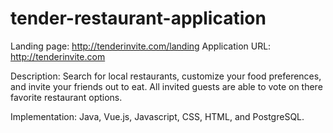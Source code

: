 # tender-restaurant-application

Landing page: http://tenderinvite.com/landing
Application URL: http://tenderinvite.com

Description: Search for local restaurants, customize your food preferences, and invite your friends out to eat.  All invited guests are able to vote on there favorite restaurant options.

Implementation: Java, Vue.js, Javascript, CSS, HTML, and PostgreSQL.
